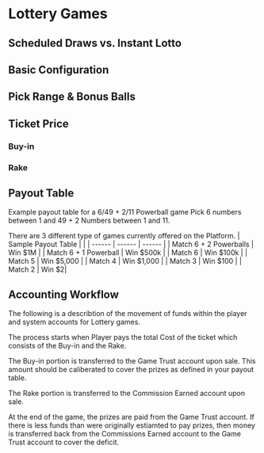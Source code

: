 <!-- TITLE: Lottery -->
<!-- SUBTITLE: A quick summary of Lottery -->

# Lottery Games

## Scheduled Draws vs. Instant Lotto
## Basic Configuration
## Pick Range & Bonus Balls
## Ticket Price

### Buy-in
### Rake

## Payout Table

Example payout table for a 6/49 + 2/11 Powerball game
Pick 6 numbers between 1 and 49  + 2 Numbers between 1 and 11.


There are 3 different type of games currently offered on the Platform.
| Sample Payout Table | | 
| ------ | ------ | ------ | 
| Match 6 + 2 Powerballs | Win $1M |
| Match 6 + 1 Powerball | Win $500k |
| Match 6 | Win $100k |
| Match 5 | Win $5,000 |
| Match 4 | Win $1,000 |
| Match 3 | Win $100 |
| Match 2 | Win $2|


## Accounting Workflow

The following is a describtion of the movement of funds within the player and system accounts for Lottery games.

The process starts when Player pays the total Cost of the ticket which consists of the Buy-in and the Rake.

The Buy-in portion is transferred to the Game Trust account upon sale. This amount should be caliberated to cover the prizes as defined in your payout table.

The Rake portion is transferred to the Commission Earned account upon sale.  

At the end of the game, the prizes are paid from the Game Trust account.
If  there is less funds than were originally estiamted to pay prizes, then money is transferred back from the Commissions Earned account to the Game Trust account to cover the deficit.




